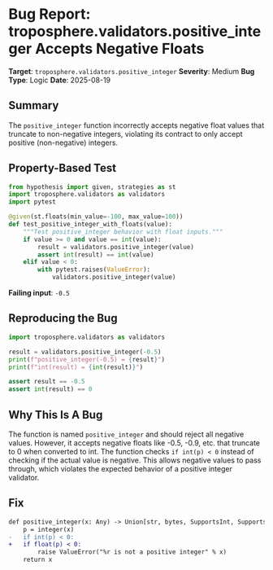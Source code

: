 # Bug Report: troposphere.validators.positive_integer Accepts Negative Floats

**Target**: `troposphere.validators.positive_integer`
**Severity**: Medium
**Bug Type**: Logic
**Date**: 2025-08-19

## Summary

The `positive_integer` function incorrectly accepts negative float values that truncate to non-negative integers, violating its contract to only accept positive (non-negative) integers.

## Property-Based Test

```python
from hypothesis import given, strategies as st
import troposphere.validators as validators
import pytest

@given(st.floats(min_value=-100, max_value=100))
def test_positive_integer_with_floats(value):
    """Test positive_integer behavior with float inputs."""
    if value >= 0 and value == int(value):
        result = validators.positive_integer(value)
        assert int(result) == int(value)
    elif value < 0:
        with pytest.raises(ValueError):
            validators.positive_integer(value)
```

**Failing input**: `-0.5`

## Reproducing the Bug

```python
import troposphere.validators as validators

result = validators.positive_integer(-0.5)
print(f"positive_integer(-0.5) = {result}")
print(f"int(result) = {int(result)}")

assert result == -0.5
assert int(result) == 0
```

## Why This Is A Bug

The function is named `positive_integer` and should reject all negative values. However, it accepts negative floats like -0.5, -0.9, etc. that truncate to 0 when converted to int. The function checks `if int(p) < 0` instead of checking if the actual value is negative. This allows negative values to pass through, which violates the expected behavior of a positive integer validator.

## Fix

```diff
def positive_integer(x: Any) -> Union[str, bytes, SupportsInt, SupportsIndex]:
    p = integer(x)
-   if int(p) < 0:
+   if float(p) < 0:
        raise ValueError("%r is not a positive integer" % x)
    return x
```